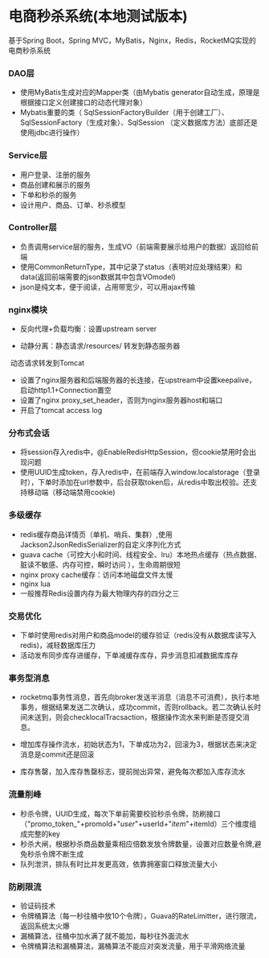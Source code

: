 # 电商秒杀系统(本地测试版本)

基于Spring Boot，Spring MVC，MyBatis，Nginx，Redis，RocketMQ实现的电商秒杀系统

### DAO层

- 使用MyBatis生成对应的Mapper类（由Mybatis generator自动生成，原理是根据接口定义创建接口的动态代理对象）
- Mybatis重要的类（ SqlSessionFactoryBuilder（用于创建工厂）、SqlSessionFactory（生成对象）、SqlSession （定义数据库方法）底部还是使用jdbc进行操作）

### Service层

- 用户登录、注册的服务
- 商品创建和展示的服务
- 下单和秒杀的服务
- 设计用户、商品、订单、秒杀模型

### Controller层

- 负责调用service层的服务，生成VO（前端需要展示给用户的数据）返回给前端
- 使用CommonReturnType，其中记录了status（表明对应处理结果）和data(返回前端需要的json数据其中包含VOmodel)
- json是纯文本，便于阅读，占用带宽少，可以用ajax传输



### nginx模块

- 反向代理+负载均衡：设置upstream server

- 动静分离：静态请求/resources/ 转发到静态服务器

​                   动态请求转发到Tomcat

- 设置了nginx服务器和后端服务器的长连接，在upstream中设置keepalive，启动http1.1+Connection置空
- 设置了nginx proxy_set_header，否则为nginx服务器host和端口
- 开启了tomcat access log



### 分布式会话

- 将session存入redis中，@EnableRedisHttpSession，但cookie禁用时会出现问题
- 使用UUID生成token，存入redis中，在前端存入window.localstorage（登录时），下单时添加在url参数中，后台获取token后，从redis中取出校验。还支持移动端（移动端禁用cookie)



### 多级缓存

- redis缓存商品详情页（单机、哨兵、集群）,使用Jackson2JsonRedisSerializer的自定义序列化方式
- guava cache（可控大小和时间、线程安全、lru）本地热点缓存（热点数据、脏读不敏感、内存可控，瞬时访问 ），生命周期很短
- nginx proxy cache缓存：访问本地磁盘文件太慢
- nginx lua
- 一般推荐Redis设置内存为最大物理内存的四分之三



### 交易优化

- 下单时使用redis对用户和商品model的缓存验证（redis没有从数据库读写入redis)，减轻数据库压力
- 活动发布同步库存进缓存，下单减缓存库存，异步消息扣减数据库库存



### 事务型消息

- rocketmq事务性消息，首先向broker发送半消息（消息不可消费），执行本地事务，根据结果发送二次确认，成功commit，否则rollback。若二次确认长时间未送到，则会checklocalTracsaction，根据操作流水来判断是否提交消息。
- 增加库存操作流水，初始状态为1，下单成功为2，回滚为3，根据状态来决定消息是commit还是回滚

- 库存售罄，加入库存售罄标志，提前抛出异常，避免每次都加入库存流水



### 流量削峰

- 秒杀令牌，UUID生成，每次下单前需要校验秒杀令牌，防刷接口（"promo_token_"+promoId+"_user_"+userId+"_item_"+itemId）三个维度组成完整的key
- 秒杀大闸，根据秒杀商品数量乘相应倍数发放令牌数量，设置对应数量令牌,避免秒杀令牌不断生成
- 队列泄洪，排队有时比并发更高效，依靠拥塞窗口释放流量大小



### 防刷限流

- 验证码技术
- 令牌桶算法（每一秒往桶中放10个令牌），Guava的RateLimitter，进行限流，返回系统太火爆
- 漏桶算法，往桶中加水满了就不能加，每秒往外面流水
- 令牌桶算法和漏桶算法，漏桶算法不能应对突发流量，用于平滑网络流量



